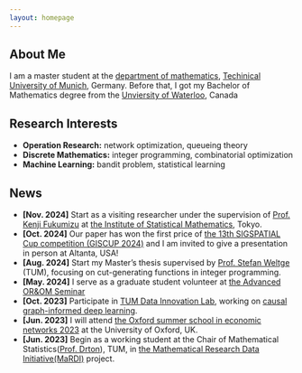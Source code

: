 ```yaml
---
layout: homepage
---
```


## About Me

I am a master student at the [department of mathematics](https://www.math.cit.tum.de/math/home/), [Techinical University of Munich](https://www.tum.de/en/), Germany. Before that, I got my Bachelor of Mathematics degree from the [Unviersity of Waterloo](https://uwaterloo.ca/), Canada

## Research Interests

- **Operation Research:** network optimization, queueing theory 
- **Discrete Mathematics:** integer programming, combinatorial optimization
- **Machine Learning:** bandit problem, statistical learning

## News

- **[Nov. 2024]** Start as a visiting researcher under the supervision of [Prof. Kenji Fukumizu](https://www.ism.ac.jp/~fukumizu/) at [the Institute of Statistical Mathematics](https://www.ism.ac.jp/index_e.html), Tokyo.
- **[Oct. 2024]** Our paper has won the first price of [the 13th SIGSPATIAL Cup competition (GISCUP 2024)](https://sigspatial2024.sigspatial.org/giscup/index.html) and I am invited to give a presentation in person at Altanta, USA!
- **[Aug. 2024]** Start my Master’s thesis supervised by [Prof. Stefan Weltge](https://www.professoren.tum.de/en/weltge-stefan) (TUM), focusing on cut-generating functions in integer programming.
- **[May. 2024]** I serve as a graduate student volunteer at [the Advanced OR&OM Seminar](https://seminarorom.github.io/)
- **[Oct. 2023]** Participate in [TUM Data Innovation Lab](https://www.mdsi.tum.de/en/di-lab/tum-di-lab/), working on [causal graph-informed deep learning](https://www.mdsi.tum.de/en/di-lab/vergangene-projekte/ws23-tum-chair-for-computer-aided-medical-procedures-augmented-reality-and-oxford-causal-graph-informed-deep-learning/).
- **[Jun. 2023]** I will attend [the Oxford summer school in economic networks 2023](https://www.maths.ox.ac.uk/events/summer-schools/economic-networks) at the University of Oxford, UK.
- **[Jun. 2023]** Begin as a working student at the Chair of Mathematical Statistics([Prof. Drton](https://www.professoren.tum.de/en/drton-mathias)), TUM, in [the Mathematical Research Data Initiative(MaRDI)](https://www.mardi4nfdi.de/about/mission) project.


